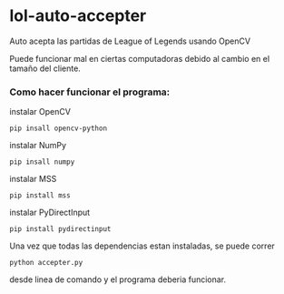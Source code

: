 # lol-auto-accepter
Auto acepta las partidas de League of Legends usando OpenCV

Puede funcionar mal en ciertas computadoras debido al cambio en el tamaño del cliente.

<h3>Como hacer funcionar el programa:</h3>

instalar OpenCV
```
pip insall opencv-python
```

instalar NumPy
```
pip insall numpy
```

instalar MSS
```
pip install mss
```

instalar PyDirectInput
```
pip install pydirectinput
```

Una vez que todas las dependencias estan instaladas, se puede correr
```
python accepter.py
```
desde linea de comando y el programa deberia funcionar.